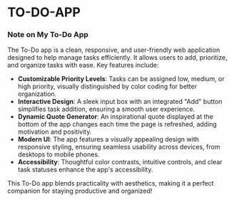 # TO-DO-APP
### Note on My To-Do App  

The To-Do app is a clean, responsive, and user-friendly web application designed to help manage tasks efficiently. It allows users to add, prioritize, and organize tasks with ease. Key features include:  

- **Customizable Priority Levels**: Tasks can be assigned low, medium, or high priority, visually distinguished by color coding for better organization.  
- **Interactive Design**: A sleek input box with an integrated "Add" button simplifies task addition, ensuring a smooth user experience.  
- **Dynamic Quote Generator**: An inspirational quote displayed at the bottom of the app changes each time the page is refreshed, adding motivation and positivity.  
- **Modern UI**: The app features a visually appealing design with responsive styling, ensuring seamless usability across devices, from desktops to mobile phones.  
- **Accessibility**: Thoughtful color contrasts, intuitive controls, and clear task statuses enhance the app's accessibility.  

This To-Do app blends practicality with aesthetics, making it a perfect companion for staying productive and organized!
